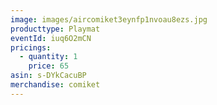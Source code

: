 ```yaml
---
image: images/aircomiket3eynfp1nvoau8ezs.jpg
producttype: Playmat
eventId: iuq6O2mCN
pricings:
  - quantity: 1
    price: 65
asin: s-DYkCacuBP
merchandise: comiket
---
```

